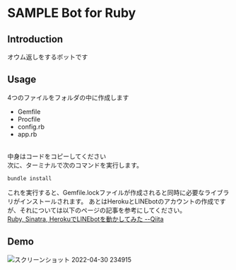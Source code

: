 # SAMPLE Bot for Ruby
## Introduction
オウム返しをするボットです
## Usage
4つのファイルをフォルダの中に作成します
- Gemfile
- Procfile
- config.rb
- app.rb
<br>
中身はコードをコピーしてください
<br>
次に、ターミナルで次のコマンドを実行します。

```
bundle install
```

これを実行すると、Gemfile.lockファイルが作成されると同時に必要なライブラリがインストールされます。
あとはHerokuとLINEbotのアカウントの作成ですが、それについては以下のページの記事を参考にしてください。<br>
[Ruby, Sinatra, HerokuでLINEbotを動かしてみた --Qiita](https://qiita.com/Yuzu_Ginger/items/18edc58bd039fc19ad53)

## Demo
![スクリーンショット 2022-04-30 234915](https://user-images.githubusercontent.com/99044060/166111523-1543496d-55bd-48ea-866a-609d77c1b448.png)
